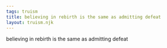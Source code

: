 ```yaml
---
tags: truism
title: believing in rebirth is the same as admitting defeat
layout: truism.njk
---
```


believing in rebirth is the same as admitting defeat